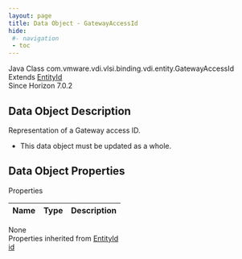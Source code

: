 ```yaml
---
layout: page
title: Data Object - GatewayAccessId
hide:
 #- navigation
 - toc
---
```


  
 
  



Java Class
    com.vmware.vdi.vlsi.binding.vdi.entity.GatewayAccessId  
Extends
     [EntityId](vdi.EntityId.md)  
Since 
    Horizon 7.0.2

## Data Object Description 

Representation of a Gateway access ID. 

  * This data object must be updated as a whole.



## Data Object Properties

Properties

Name |  Type |  Description   
---|---|---  
None  
Properties inherited from [EntityId](vdi.EntityId.md)  
[id](vdi.EntityId.md#id)  
  
  
  
  
  

